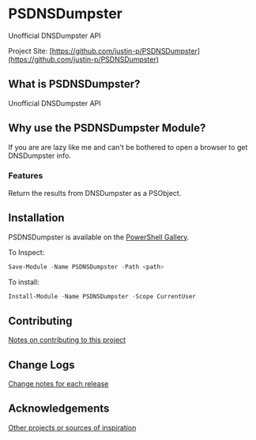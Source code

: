 # PSDNSDumpster

Unofficial DNSDumpster API

Project Site: [https://github.com/justin-p/PSDNSDumpster](https://github.com/justin-p/PSDNSDumpster)

## What is PSDNSDumpster?

Unofficial DNSDumpster API

## Why use the PSDNSDumpster Module?

If you are are lazy like me and can't be bothered to open a browser to get DNSDumpster info.

### Features

Return the results from DNSDumpster as a PSObject.

## Installation

PSDNSDumpster is available on the [PowerShell Gallery](https://www.powershellgallery.com/packages/PSDNSDumpster/).

To Inspect:
```powershell
Save-Module -Name PSDNSDumpster -Path <path>
```
To install:
```powershell
Install-Module -Name PSDNSDumpster -Scope CurrentUser
```

## Contributing

[Notes on contributing to this project](Contributing.md)

## Change Logs

[Change notes for each release](ChangeLog.md)

## Acknowledgements

[Other projects or sources of inspiration](Acknowledgements.md)